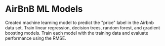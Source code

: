 # AirBnB ML Models
Created machine learning model to predict the "price" label in the Airbnb data set. Train linear regression, decision trees, random forest, and gradient boosting models. Train each model with the training data and evaluate performance using the RMSE.

